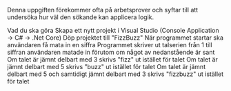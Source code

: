Denna uppgiften förekommer ofta på arbetsprover och syftar till att undersöka hur väl den sökande kan applicera logik.

Vad du ska göra
 Skapa ett nytt projekt i Visual Studio (Console Application → C# → .Net Core)
 Döp projektet till "FizzBuzz"
 När programmet startar ska användaren få mata in en siffra
 Programmet skriver ut talserien från 1 till siffran användaren matade in förutom om något av nedanstående är sant
 Om talet är jämnt delbart med 3 skrivs "fizz" ut istället för talet
 Om talet är jämnt delbart med 5 skrivs "buzz" ut istället för talet
 Om talet är jämnt delbart med 5 och samtidigt jämnt delbart med 3 skrivs "fizzbuzz" ut istället för talet